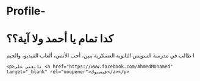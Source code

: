 # Profile-
<!DOCTYPE html>
<html lang="ar">
<head>
    <meta charset="UTF-8">
    <meta name="viewport" content="width=device-width, initial-scale=1.0">
    <title>Page Title</title>
</head>
<body>
    <h1>كدا تمام يا أحمد ولا آية؟؟</h1>
    <p>ا طالب في مدرسة السويس الثانوية العسكرية بنين، أحب الأنمي، ألعاب الفيديو، والجيم </p>
  
    <p>تابعني على <a href="https://www.facebook.com/AhmedMohamed" target="_blank" rel="noopener">فيسبوك</a></p>
</body>
</html>

  